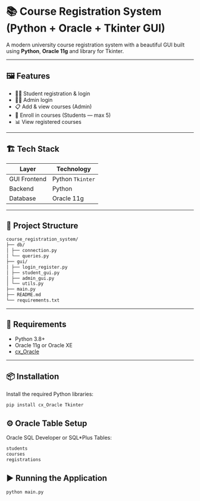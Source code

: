 # 📚 Course Registration System (Python + Oracle + Tkinter GUI)

A modern university course registration system with a beautiful GUI built using **Python**, **Oracle 11g** and library for Tkinter.

---

## 🖼️ Features

- 🧑‍🎓 Student registration & login  
- 🧑‍💼 Admin login  
- 📋 Add & view courses (Admin)  
- 📝 Enroll in courses (Students — max 5)  
- 📊 View registered courses  

---

## 🏗️ Tech Stack

| Layer        | Technology               |
|--------------|--------------------------|
| GUI Frontend | Python `Tkinter`    |
| Backend      | Python                   |
| Database     | Oracle 11g               |

---

## 📁 Project Structure
```bash
course_registration_system/
├── db/
│ ├── connection.py 
│ └── queries.py 
├── gui/
│ ├── login_register.py 
│ ├── student_gui.py 
│ ├── admin_gui.py
│ └── utils.py 
├── main.py 
├── README.md
└── requirements.txt
```


---

## 💾 Requirements

- Python 3.8+
- Oracle 11g or Oracle XE
- [cx_Oracle](https://pypi.org/project/cx_Oracle/)

---

## 📦 Installation

Install the required Python libraries:

```bash
pip install cx_Oracle Tkinter

```

## ⚙️ Oracle Table Setup

 Oracle SQL Developer or SQL*Plus Tables:
```bash
students 
courses
registrations 

```

## ▶️ Running the Application
```bash
python main.py
```